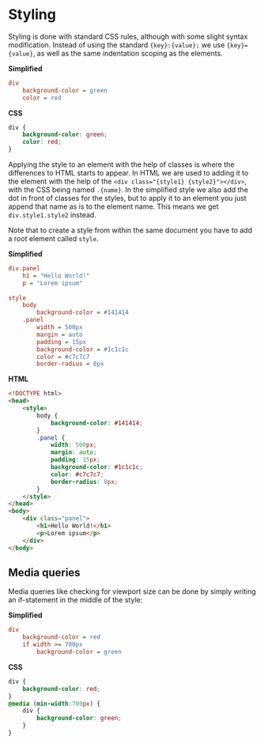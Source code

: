 # Styling
Styling is done with standard CSS rules, although with some slight syntax modification. Instead of using the standard `{key}:{value};` we use `{key}={value}`, as well as the same indentation scoping as the elements.

**Simplified**
```ini
div
	background-color = green
	color = red
```
**CSS**
```CSS
div {
	background-color: green;
	color: red;
}
```
Applying the style to an element with the help of classes is where the differences to HTML starts to appear. In HTML we are used to adding it to the element with the help of the `<div class="{style1} {style2}"></div>`, with the CSS being named `.{name}`. In the simplified style we also add the dot in front of classes for the styles, but to apply it to an element you just append that name as is to the element name. This means we get `div.style1.style2` instead.

Note that to create a style from within the same document you have to add a root element called `style`.

**Simplified**
```ini
div.panel
	h1 = "Hello World!"
	p = "Lorem ipsum"
  
style
	body
		background-color = #141414
	.panel
		width = 500px
		margin = auto
		padding = 15px
		background-color = #1c1c1c
		color = #c7c7c7
		border-radius = 8px
```
**HTML**
```HTML
<!DOCTYPE html>
<head>
	<style>
		body {
			background-color: #141414;
		}
		.panel {
			width: 500px;
			margin: auto;
			padding: 15px;
			background-color: #1c1c1c;
			color: #c7c7c7;
			border-radius: 8px;
		}
	</style>
</head>
<body>
	<div class="panel">
		<h1>Hello World!</h1>
		<p>Lorem ipsum</p>
	</div>
</body>
```


## Media queries
Media queries like checking for viewport size can be done by simply writing an if-statement in the middle of the style:

**Simplified**
```ini
div
	background-color = red
	if width >= 700px
		background-color = green
```
**CSS**
```CSS
div {
	background-color: red;
}
@media (min-width:700px) {
	div {
		background-color: green;
	}
}
```
